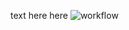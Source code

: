 text here
here
![workflow](https://github.com/<UserName>/<RepositoryName>/actions/workflows/main.yml/badge.svg)